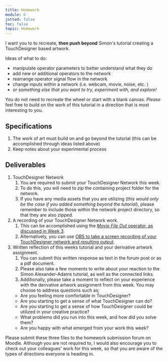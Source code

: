 ```yaml
---
title: Homework
module: 6
jotted: false
toc: false
topic: Homework
---
```



I want you to to recreate, **then push beyond** Simon's tutorial creating a TouchDesigner based artwork.

Ideas of what to do:

- manipulate operator parameters to better understand what they do
- add new or additional operators to the network
- rearrange operator signal flow in the network
- change inputs within a network (i.e. webcam, movie, noise, etc. )
- _or something else that you want to try, experiment with, and explore!_

You do not need to recreate the wheel or start with a blank canvas. _Please_ feel free to build on the work of this tutorial in a direction that is most interesting to you.

## Specifications

1. The work of art must build on and go beyond the tutorial (this can be accomplished through ideas listed above)
2. Keep notes about your experimental process


## Deliverables

1. TouchDesigner Network
	1. You are required to submit your TouchDesigner Network this week.
	2. To do this, you will need to _zip_ the containing project folder for the network.
	3. If you have any media assets that you are utilizing (_this would only be the case if you added something beyond the tutorial_), please remember to include those within the network project directory, so that they are also zipped.
2. A recording of your TouchDesigner Network work.
	1. This can be accomplished using the [_Movie File Out_ operator, as discussed in Week 3]({{site.baseurl}}/modules/week-3/recordVideoOut/).
	2. Alternatively, you can use [OBS to take a screen recording of your TouchDesigner network and resulting output]({{site.baseurl}}/modules/week-2/captureYourDisplay/).
3. Written reflection of this weeks tutorial and your derivative artwork assignment.
	1. You can submit this written response as text in the forum post or as a pdf document.
	2. Please also take a few moments to write about your reaction to the Simon Alexander-Adams tutorial, as well as the connected links.
	3. Additionally, please take a moment to reflect on your experience with the derivative artwork assignment from this week. You may choose to address questions such as;
      - Are you feeling more comfortable in TouchDesigner?
      - Are you starting to get a sense of what TouchDesigner can do?
      - Are you starting to get a sense of how TouchDesigner could be utilized in your creative practice?
      - What problems did you run into this week, and how did you solve them?
      - Are you happy with what emerged from your work this week?

Please submit these three files to the homework submission forum on Moodle. Although you are not required to, I would also encourage you to check out your colleagues' work for this week, so that you are aware of the types of directions everyone is heading in.
